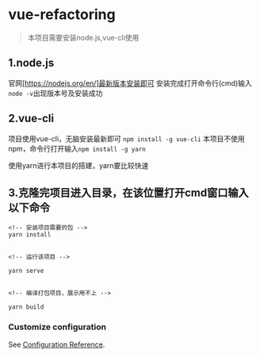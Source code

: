 # vue-refactoring
> 本项目需要安装node.js,vue-cli使用

## 1.node.js
官网[https://nodejs.org/en/]最新版本安装即可
安装完成打开命令行(cmd)输入 ```node -v```出现版本号及安装成功
## 2.vue-cli
项目使用vue-cli，无脑安装最新即可
```npm install -g vue-cli```
本项目不使用npm，命令行打开输入```npm install -g yarn```

使用yarn进行本项目的搭建，yarn要比较快速

## 3.克隆完项目进入目录，在该位置打开cmd窗口输入以下命令
```
<!-- 安装项目需要的包 -->
yarn install


<!-- 运行该项目 -->

yarn serve


<!-- 编译打包项目，展示用不上 -->

yarn build
```

### Customize configuration
See [Configuration Reference](https://cli.vuejs.org/config/).
